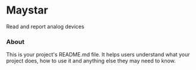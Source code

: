 Maystar
=======

Read and report analog devices

### About

This is your project's README.md file. It helps users understand what your
project does, how to use it and anything else they may need to know.